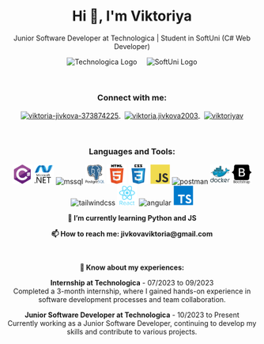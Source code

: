 <h1 align="center">Hi 👋, I'm Viktoriya</h1>
<p align="center">Junior Software Developer at Technologica | Student in SoftUni (C# Web Developer)</p>

<p align="center">
  <img src="https://dfbulgaria.org/wp-content/uploads/2021/12/TechnoLogica-400x400-1.png" alt="Technologica Logo" width="60" height="60"/>
  &nbsp;&nbsp;&nbsp;
  <img src="https://upload.wikimedia.org/wikipedia/commons/7/76/Logo_Software_University_%28SoftUni%29_-_blue.png" alt="SoftUni Logo" width="50" height="50"/>
</p>

<br/>

<h3 align="center">Connect with me:</h3>
<p align="center">
  <a href="https://linkedin.com/in/viktoriya-jivkova-373874225" target="blank">
    <img align="center" src="https://raw.githubusercontent.com/rahuldkjain/github-profile-readme-generator/master/src/images/icons/Social/linked-in-alt.svg" alt="viktoria-jivkova-373874225" height="30" width="40" />
  </a>
  &nbsp;
  <a href="https://fb.com/viktoria.jivkova2003" target="blank">
    <img align="center" src="https://raw.githubusercontent.com/rahuldkjain/github-profile-readme-generator/master/src/images/icons/Social/facebook.svg" alt="viktoria.jivkova2003" height="30" width="40" />
  </a>
  &nbsp;
  <a href="https://www.leetcode.com/viktoriyav" target="blank">
    <img align="center" src="https://raw.githubusercontent.com/rahuldkjain/github-profile-readme-generator/master/src/images/icons/Social/leet-code.svg" alt="viktoriyav" height="30" width="40" />
  </a>
</p>

<br/>

<h3 align="center">Languages and Tools:</h3>
<p align="center">
  <!-- List of icons -->
  <img src="https://raw.githubusercontent.com/devicons/devicon/master/icons/csharp/csharp-original.svg" alt="csharp" width="40" height="40"/>
  <img src="https://raw.githubusercontent.com/devicons/devicon/master/icons/dot-net/dot-net-original-wordmark.svg" alt="dotnet" width="40" height="40"/>
  <img src="https://www.svgrepo.com/show/303229/microsoft-sql-server-logo.svg" alt="mssql" width="40" height="40"/> 
  <img src="https://raw.githubusercontent.com/devicons/devicon/master/icons/postgresql/postgresql-original-wordmark.svg" alt="postgresql" width="40" height="40"/>
  <img src="https://raw.githubusercontent.com/devicons/devicon/master/icons/html5/html5-original-wordmark.svg" alt="html5" width="40" height="40"/> 
  <img src="https://raw.githubusercontent.com/devicons/devicon/master/icons/css3/css3-original-wordmark.svg" alt="css3" width="40" height="40"/> 
  <img src="https://raw.githubusercontent.com/devicons/devicon/master/icons/javascript/javascript-original.svg" alt="javascript" width="40" height="40"/> 
  <img src="https://www.vectorlogo.zone/logos/getpostman/getpostman-icon.svg" alt="postman" width="40" height="40"/>
  <img src="https://raw.githubusercontent.com/devicons/devicon/master/icons/docker/docker-original-wordmark.svg" alt="docker" width="40" height="40"/>
  <img src="https://raw.githubusercontent.com/devicons/devicon/master/icons/bootstrap/bootstrap-plain-wordmark.svg" alt="bootstrap" width="40" height="40"/> 
  <img src="https://www.vectorlogo.zone/logos/tailwindcss/tailwindcss-icon.svg" alt="tailwindcss" width="40" height="40"/>
  <img src="https://raw.githubusercontent.com/devicons/devicon/master/icons/react/react-original-wordmark.svg" alt="react" width="40" height="40"/>
  <img src="https://angular.io/assets/images/logos/angular/angular.svg" alt="angular" width="40" height="40"/>
  <img src="https://raw.githubusercontent.com/devicons/devicon/master/icons/typescript/typescript-original.svg" alt="typescript" width="40" height="40"/>
</p>

<p align="center">
  <strong>🌱 I’m currently learning Python and JS</strong>
</p>
<p align="center">
  <strong>📫 How to reach me: jivkovaviktoria@gmail.com</strong>
</p>

<br/>

<p align="center">
  <strong>📄 Know about my experiences:</strong>
  <p align="center">
  <strong>Internship at Technologica</strong> - 07/2023 to 09/2023<br>
  Completed a 3-month internship, where I gained hands-on experience in software development processes and team collaboration.
</p>
<p align="center">
  <strong>Junior Software Developer at Technologica</strong> - 10/2023 to Present<br>
  Currently working as a Junior Software Developer, continuing to develop my skills and contribute to various projects.
</p>

</p>

<br/>
